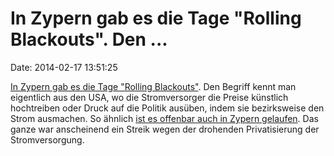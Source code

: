 In Zypern gab es die Tage \"Rolling Blackouts\". Den \...
=========================================================

Date: 2014-02-17 13:51:25

[In Zypern gab es die Tage \"Rolling
Blackouts\"](http://www.eac.com.cy/EN/Announcements/Pages/Sampleprogrammeforrotationpowercuts,preparedbytBYTHETRANSMISSIONSYSTEMOPERATORCYPRUS.aspx).
Den Begriff kennt man eigentlich aus den USA, wo die Stromversorger die
Preise künstlich hochtreiben oder Druck auf die Politik ausüben, indem
sie bezirksweise den Strom ausmachen. So ähnlich [ist es offenbar auch
in Zypern
gelaufen](http://www.eac.com.cy/EN/Announcements/Pages/Sampleprogrammeforrotationpowercuts,preparedbytBYTHETRANSMISSIONSYSTEMOPERATORCYPRUS.aspx).
Das ganze war anscheinend ein Streik wegen der drohenden Privatisierung
der Stromversorgung.
